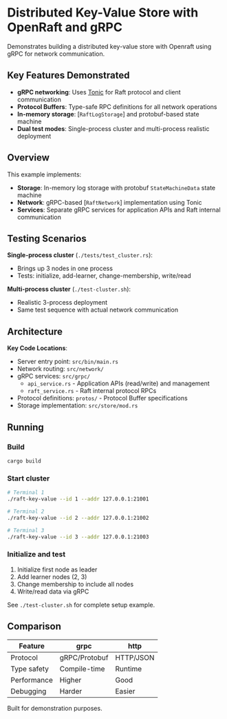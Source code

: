 # Distributed Key-Value Store with OpenRaft and gRPC

Demonstrates building a distributed key-value store with Openraft using gRPC for network communication.

## Key Features Demonstrated

- **gRPC networking**: Uses [Tonic](https://docs.rs/tonic) for Raft protocol and client communication
- **Protocol Buffers**: Type-safe RPC definitions for all network operations
- **In-memory storage**: [`RaftLogStorage`] and protobuf-based state machine
- **Dual test modes**: Single-process cluster and multi-process realistic deployment

## Overview

This example implements:
- **Storage**: In-memory log storage with protobuf `StateMachineData` state machine
- **Network**: gRPC-based [`RaftNetwork`] implementation using Tonic
- **Services**: Separate gRPC services for application APIs and Raft internal communication

## Testing Scenarios

**Single-process cluster** (`./tests/test_cluster.rs`):
- Brings up 3 nodes in one process
- Tests: initialize, add-learner, change-membership, write/read

**Multi-process cluster** (`./test-cluster.sh`):
- Realistic 3-process deployment
- Same test sequence with actual network communication

## Architecture

**Key Code Locations**:
- Server entry point: `src/bin/main.rs`
- Network routing: `src/network/`
- gRPC services: `src/grpc/`
  - `api_service.rs` - Application APIs (read/write) and management
  - `raft_service.rs` - Raft internal protocol RPCs
- Protocol definitions: `protos/` - Protocol Buffer specifications
- Storage implementation: `src/store/mod.rs`

## Running

### Build

```shell
cargo build
```

### Start cluster

```bash
# Terminal 1
./raft-key-value --id 1 --addr 127.0.0.1:21001

# Terminal 2
./raft-key-value --id 2 --addr 127.0.0.1:21002

# Terminal 3
./raft-key-value --id 3 --addr 127.0.0.1:21003
```

### Initialize and test

1. Initialize first node as leader
2. Add learner nodes (2, 3)
3. Change membership to include all nodes
4. Write/read data via gRPC

See `./test-cluster.sh` for complete setup example.

## Comparison

| Feature | grpc | http |
|---------|------|------|
| Protocol | gRPC/Protobuf | HTTP/JSON |
| Type safety | Compile-time | Runtime |
| Performance | Higher | Good |
| Debugging | Harder | Easier |

Built for demonstration purposes.
